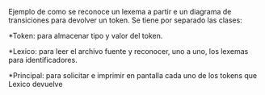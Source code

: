 Ejemplo de como se reconoce un lexema a partir e un diagrama de transiciones para devolver un token.
Se tiene por separado las clases: 

  *Token: para almacenar tipo y valor del token. 
  
  *Lexico: para leer el archivo fuente y reconocer, uno a uno, los lexemas para identificadores. 
  
  *Principal: para solicitar e imprimir en pantalla cada uno de los tokens que Lexico devuelve
